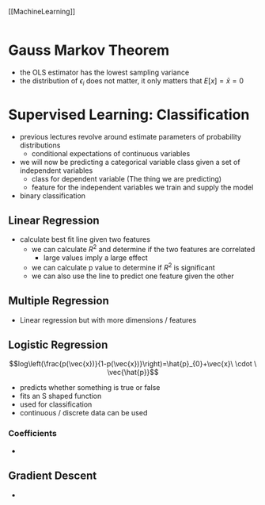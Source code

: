 [[MachineLearning]]
```toc
```

# Gauss Markov Theorem
- the OLS estimator has the lowest sampling variance 
- the distribution of $\epsilon_i$ does not matter, it only matters that $E[x] = \bar{x}=0$


# Supervised Learning: Classification

- previous lectures revolve around estimate parameters of probability distributions
	- conditional expectations of continuous variables
- we will now be predicting a categorical variable class given a set of independent variables
	- class for dependent variable (The thing we are predicting)
	- feature for the independent variables we train and supply the model
- binary classification

## Linear Regression
- calculate best fit line given two features
	- we can calculate $R^2$ and determine if the two features are correlated
		- large values imply a large effect
	- we can calculate p value to determine if $R^2$ is significant
	- we can also use the line to predict one feature given the other
## Multiple Regression
- Linear regression but with more dimensions / features
## Logistic Regression
$$log\left(\frac{p(\vec{x})}{1-p(\vec{x})}\right)=\hat{p}_{0}+\vec{x}\ \cdot \ \vec{\hat{p}}$$
- predicts whether something is true or false
- fits an S shaped function
- used for classification
- continuous / discrete data can be used
### Coefficients
- 

## Gradient Descent
- 